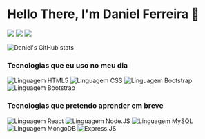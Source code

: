 <h1> Hello There, I'm Daniel Ferreira 👋</h1>
<a href="https://www.instagram.com/daniel.ferreira.01/" target="_blank"><img src="https://img.shields.io/badge/Instagram-E4405F?style=for-the-badge&logo=instagram&logoColor=white"></img></a> <a href="https://www.linkedin.com/in/danielferreiira/" target="_blank"><img src="https://img.shields.io/badge/LinkedIn-0077B5?style=for-the-badge&logo=linkedin&logoColor=white"></img></a> <a href="https://www.tiktok.com/@ritmoexpresso" target="_blank"><img src="https://img.shields.io/badge/TikTok-000000?style=for-the-badge&logo=tiktok&logoColor=white"></img>
</a>


![Daniel's GitHub stats](https://github-readme-stats.vercel.app/api?username=DanielFerreiira&show_icons=true&theme=tokyonight)
<h3>Tecnologias que eu uso no meu dia</h3>
<div style="display=inline-block">
    <img src="https://img.shields.io/badge/HTML5-E34F26?style=for-the-badge&logo=html5&logoColor=white" style="align=center;" alt="Linguagem HTML5">
    <img src="https://img.shields.io/badge/CSS3-1572B6?style=for-the-badge&logo=css3&logoColor=white" style="align=center;" alt="Linguagem CSS">
    <img src="https://img.shields.io/badge/Bootstrap-563D7C?style=for-the-badge&logo=bootstrap&logoColor=white" style="align=center;" alt="Linguagem Bootstrap">
    <img src="https://img.shields.io/badge/JavaScript-F7DF1E?style=for-the-badge&logo=javascript&logoColor=black" style="align=center;" alt="Linguagem Bootstrap">
</div>
<div>
    <h3>Tecnologias que pretendo aprender em breve</h3>
        <img src="https://img.shields.io/badge/React-20232A?style=for-the-badge&logo=react&logoColor=61DAFB" style="align=center;" alt="Linguagem React">
        <img src="https://img.shields.io/badge/Node.js-43853D?style=for-the-badge&logo=node.js&logoColor=white" style="align=center;" alt="Linguagem Node.JS">
        <img src="https://img.shields.io/badge/MySQL-005C84?style=for-the-badge&logo=mysql&logoColor=white" style="align=center;" alt="Linguagem MySQL">
        <img src="https://img.shields.io/badge/MongoDB-4EA94B?style=for-the-badge&logo=mongodb&logoColor=white" style="align=center;" alt="Linguagem MongoDB">
        <img src="https://img.shields.io/badge/Express.js-404D59?style=for-the-badge" style="align=center;" alt="Express.JS">
</div>
